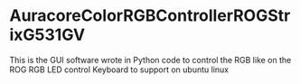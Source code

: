 # AuracoreColorRGBControllerROGStrixG531GV
This is the GUI software wrote in Python code to control the RGB like on the ROG RGB LED control Keyboard to support on ubuntu linux 

